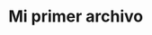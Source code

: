<!DOCTYPE html>
<html lang="es">
<head>
   <meta charset="UTF-8>
   <meta name="viewport" content="width=device-width, initial-scale=1.0">
   <title>Document</title>
</head>
<body>
   <h1>Mi primer archivo</h1>
</body>
</html>